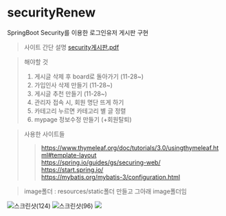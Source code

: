 # securityRenew
SpringBoot Security를 이용한 로그인유저 게시판 구현

>사이트 간단 설명 
[security게시판.pdf](https://github.com/ChaeRimHong/securityRenew/files/10029587/security.pdf)

>해야할 것
>1. 게시글 삭제 후 board로 돌아가기 (11-28~)
>2. 가입인사 삭제 만들기 (11-28~)
>3. 게시글 추천 만들기 (11-28~)
>4. 관리자 접속 시, 회원 명단 뜨게 하기
>5. 카테고리 누르면 카테고리 별 글 정렬
>6. mypage 정보수정 만들기 (+회원탈퇴)

> 사용한 사이트들
>> https://www.thymeleaf.org/doc/tutorials/3.0/usingthymeleaf.html#template-layout <br>
>> https://spring.io/guides/gs/securing-web/ <br>
>> https://start.spring.io/ <br>
>> https://mybatis.org/mybatis-3/configuration.html <br>


>image폴더 : 
>resources/static폴더 만들고 그아래 image폴더임

![스크린샷(124)](https://user-images.githubusercontent.com/113007878/203227857-294d941e-5c3b-4ce2-a193-bd2917a9ab2e.png)
![스크린샷(96)](https://user-images.githubusercontent.com/113007878/202102503-c978997d-4f45-4096-8ec5-ba0814313ba9.png)
![](../../Users/311/Pictures/Screenshots/스크린샷(124).png)
